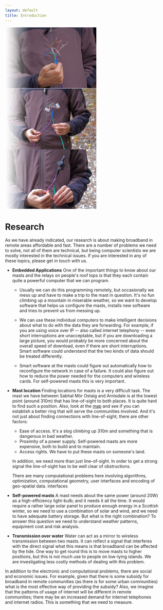 ```yaml
---
layout: default
title: Introduction
---
```


<div class="image-float-right"> 
  <img src="/media/research.png" alt="Mast" />
</div>

Research
========

As we have already indicated, our research is about making broadband
in remote areas affordable and fast.  There are a number of problems
we need to solve, not all of them are technical, but being computer
scientists we are mostly interested in the technical issues. If you
are interested in any of these topics, please get in touch with us.

* **Embedded Applications** One of the important things to know about
  our masts and the relays on people's roof tops is that they each
  contain quite a powerful computer that we can program.

  * Usually we can do this programming remotely, but occasionally we
    mess up and have to make a trip to the mast in question.  It's no
    fun climbing up a mountain in miserable weather, so we want to
    develop software that helps us configure the masts, installs new
    software and tries to prevent us from messing up.

  * We can use these individual computers to make intelligent
    decisions about what to do with the data they are forwarding.  For
    example, if you are using voice over IP -- also called internet
    telephony -- even short interruptions are unacceptable, but if you
    are downloading a large picture, you would probably be more
    concerned about the overall speed of download, even if there are
    short interruptions.  Smart software could understand that the two
    kinds of data should be treated differently.

  * Smart software at the masts could figure out automatically how to
    reconfigure the network in case of a failure. It could also figure
    out how to reduce the power needed for the computers and wireless
    cards.  For self-powered masts this is very important.

* **Mast location** Finding locations for masts is a very difficult
  task. The mast we have between Sabhal Mòr Ostaig and Arnisdale is at
  the lowest point (around 310m) that has line-of-sight to both
  places. It is quite hard to find such a position.  Also, look at the
  [map](http://www.tegola.org.uk/maps/) and see if you can establish a
  better ring that will serve the communities involved. And it's not
  just about finding connections with line-of-sight; there are other
  factors:

  * Ease of access. It's a slog climbing up 310m and something that is
    dangerous in bad weather. 
  * Proximity of a power supply.  Self-powered masts are more
    expensive, both to build and to maintain.
  * Access rights.  We have to put these masts on someone's land. 

  In addition, we need more than just line-of-sight.  In order to get
  a strong signal the line-of-sight has to be well clear of
  obstructions.

  There are many computational problems here involving algorithms,
  optimization, computational geometry, user interfaces and encoding
  of geo-spatial data. interfaces

* **Self-powered masts** A mast needs about the same power (around
  20W) as a high-efficiency light-bulb; and it needs it all the time.
  It would require a rather large solar panel to produce enough energy
  in a Scottish winter, so we need to use a combination of solar and
  wind, and we need to have adequate battery storage.  But what is the
  right combination?  To answer this question we need to understand
  weather patterns, equipment cost and risk analysis.

* **Transmission over water** Water can act as a mirror to wireless
  transmission between two masts.  It can reflect a signal that
  interferes with the direct signal what this means is that broadband
  can be affected by the tide.  One way to get round this is to move
  masts to higher positions, but this is not much use to people on
  low-lying islands.  We are investigating less costly methods of
  dealing with this problem.

In addition to the electronic and computational problems, there are
social and economic issues.  For example, given that there is some
subsidy for broadband in remote communities (as there is for some
urban communities) what is the most effective way of providing the
subsidy? Also, we imagine that the patterns of usage of internet will
be different in remote communities; there may be an increased demand
for internet telephones and internet radios. This is something that we
need to measure.
